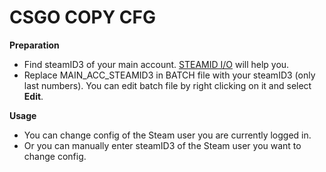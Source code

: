 # CSGO COPY CFG 

**Preparation**

- Find steamID3 of your main account. <a href="https://steamid.io/">STEAMID I/O</a> will help you.
- Replace MAIN_ACC_STEAMID3 in BATCH file with your steamID3 (only last numbers). You can edit batch file by right clicking on it and select <b>Edit</b>.

**Usage**
- You can change config of the Steam user you are currently logged in.
- Or you can manually enter steamID3 of the Steam user you want to change config.
